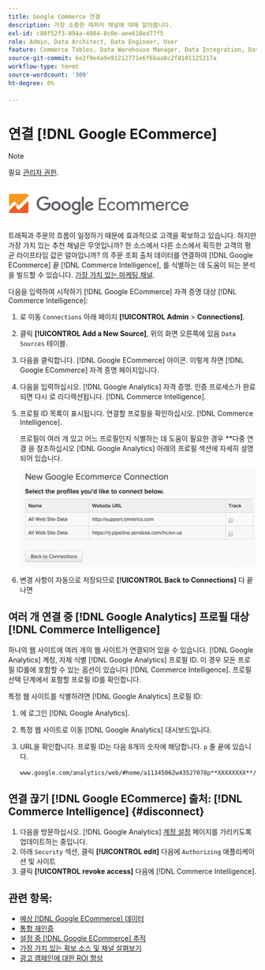 ```yaml
---
title: Google Commerce 연결
description: 가장 소중한 레퍼러 채널에 대해 알아봅니다.
exl-id: c80f52f3-894a-4084-8c0e-aee618ed77f5
role: Admin, Data Architect, Data Engineer, User
feature: Commerce Tables, Data Warehouse Manager, Data Integration, Data Import/Export
source-git-commit: 6e2f9e4a9e91212771e6f6baa8c2f8101125217a
workflow-type: tm+mt
source-wordcount: '309'
ht-degree: 0%

---
```


# 연결 [!DNL Google ECommerce]

>[!NOTE]
>
>필요 [관리자 권한](../../../administrator/user-management/user-management.md).

![](../../../assets/google-ecommerce-logo.png)

트래픽과 주문의 흐름이 일정하기 때문에 효과적으로 고객을 확보하고 있습니다. 하지만 가장 가치 있는 추천 채널은 무엇입니까? 한 소스에서 다른 소스에서 획득한 고객의 평균 라이프타임 값은 얼마입니까? 의 주문 조회 출처 데이터를 연결하여 [!DNL Google ECommerce] 끝 [!DNL Commerce Intelligence], 를 식별하는 데 도움이 되는 분석을 빌드할 수 있습니다. [가장 가치 있는 마케팅 채널](../../../data-analyst/analysis/most-value-source-channel.md).

다음을 입력하여 시작하기 [!DNL Google ECommerce] 자격 증명 대상 [!DNL Commerce Intelligence]:

1. 로 이동 `Connections` 아래 페이지 **[!UICONTROL Admin** > **Connections]**.

1. 클릭 **[!UICONTROL Add a New Source]**, 위의 화면 오른쪽에 있음 `Data Sources` 테이블.

1. 다음을 클릭합니다. [!DNL Google ECommerce] 아이콘. 이렇게 하면 [!DNL Google ECommerce] 자격 증명 페이지입니다.

1. 다음을 입력하십시오. [!DNL Google Analytics] 자격 증명. 인증 프로세스가 완료되면 다시 로 리디렉션됩니다. [!DNL Commerce Intelligence].

1. 프로필 ID 목록이 표시됩니다. 연결할 프로필을 확인하십시오. [!DNL Commerce Intelligence].

   프로필이 여러 개 있고 어느 프로필인지 식별하는 데 도움이 필요한 경우 **다중 연결 을 참조하십시오 [!DNL Google Analytics] 아래의 프로필 섹션에 자세히 설명되어 있습니다.

   ![](../../../assets/conn-mult-ga-profiles.png)<!--{: width="500"}-->

1. 변경 사항이 자동으로 저장되므로 **[!UICONTROL Back to Connections]** 다 끝나면

## 여러 개 연결 중 [!DNL Google Analytics] 프로필 대상 [!DNL Commerce Intelligence]

하나의 웹 사이트에 여러 개의 웹 사이트가 연결되어 있을 수 있습니다. [!DNL Google Analytics] 계정, 자체 식별 [!DNL Google Analytics] 프로필 ID. 이 경우 모든 프로필 ID를에 포함할 수 있는 옵션이 있습니다 [!DNL Commerce Intelligence]. 프로필 선택 단계에서 포함할 프로필 ID를 확인합니다.

특정 웹 사이트를 식별하려면 [!DNL Google Analytics] 프로필 ID:

1. 에 로그인 [!DNL Google Analytics].
1. 특정 웹 사이트로 이동 [!DNL Google Analytics] 대시보드입니다.
1. URL을 확인합니다. 프로필 ID는 다음 8개의 숫자에 해당합니다. `p` 줄 끝에 있습니다.

   `www.google.com/analytics/web/#home/a11345062w43527078p**XXXXXXXX**/`

## 연결 끊기 [!DNL Google ECommerce] 출처: [!DNL Commerce Intelligence] {#disconnect}

1. 다음을 방문하십시오. [!DNL Google Analytics] [계정 설정](https://www.google.com/account/about/?hl=en) 페이지를 가리키도록 업데이트하는 중입니다.
1. 아래 `Security` 섹션, 클릭 **[!UICONTROL edit]** 다음에 `Authorizing` 애플리케이션 및 사이트
1. 클릭 **[!UICONTROL revoke access]** 다음에 [!DNL Commerce Intelligence].

## 관련 항목:

* [예상 [!DNL Google ECommerce] 데이터](../integrations/google-ecommerce-data.md)
* [통합 재인증](https://experienceleague.adobe.com/docs/commerce-knowledge-base/kb/how-to/mbi-reauthenticating-integrations.html)
* [설정 중 [!DNL Google ECommerce] 추적](https://support.google.com/analytics/answer/1009612?hl=en)
* [가장 가치 있는 확보 소스 및 채널 살펴보기](../../analysis/most-value-source-channel.md)
* [광고 캠페인에 대한 ROI 향상](../../analysis/roi-ad-camp.md)
